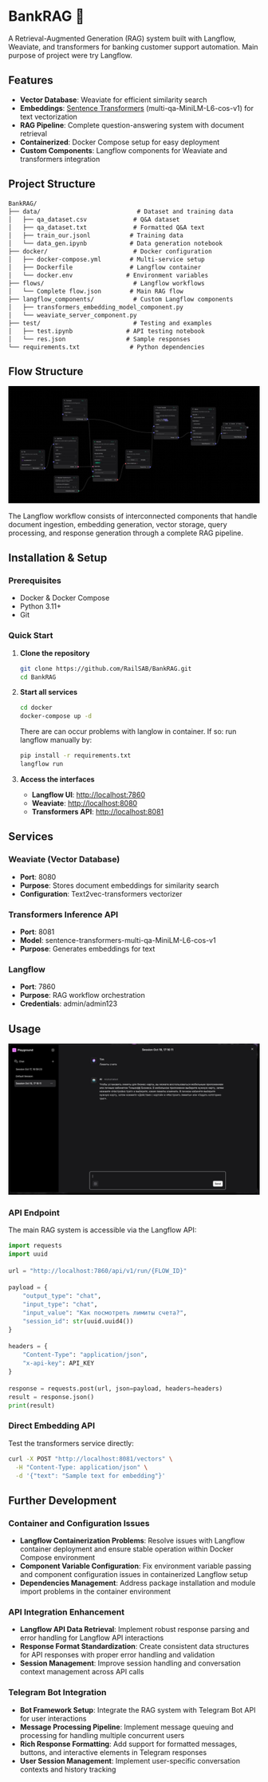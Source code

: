 # BankRAG 🏦

A Retrieval-Augmented Generation (RAG) system built with Langflow, Weaviate, and transformers for banking customer support automation.
Main purpose of project were try Langflow.

## Features

- **Vector Database**: Weaviate for efficient similarity search
- **Embeddings**: [Sentence Transformers](https://github.com/weaviate/t2v-transformers-models) (multi-qa-MiniLM-L6-cos-v1) for text vectorization
- **RAG Pipeline**: Complete question-answering system with document retrieval
- **Containerized**: Docker Compose setup for easy deployment
- **Custom Components**: Langflow components for Weaviate and transformers integration

## Project Structure

```text
BankRAG/
├── data/                           # Dataset and training data
│   ├── qa_dataset.csv             # Q&A dataset
│   ├── qa_dataset.txt             # Formatted Q&A text
│   ├── train_our.jsonl           # Training data
│   └── data_gen.ipynb            # Data generation notebook
├── docker/                        # Docker configuration
│   ├── docker-compose.yml        # Multi-service setup
│   ├── Dockerfile                # Langflow container
│   └── docker.env               # Environment variables
├── flows/                         # Langflow workflows
│   └── Complete flow.json        # Main RAG flow
├── langflow_components/           # Custom Langflow components
│   ├── transformers_embedding_model_component.py
│   └── weaviate_server_component.py
├── test/                          # Testing and examples
│   ├── test.ipynb               # API testing notebook
│   └── res.json                 # Sample responses
└── requirements.txt              # Python dependencies
```

## Flow Structure

![Flow Structure](pics/flow_structure.jpg)

The Langflow workflow consists of interconnected components that handle document ingestion, embedding generation, vector storage, query processing, and response generation through a complete RAG pipeline.

## Installation & Setup

### Prerequisites

- Docker & Docker Compose
- Python 3.11+
- Git

### Quick Start

1. **Clone the repository**

   ```bash
   git clone https://github.com/RailSAB/BankRAG.git
   cd BankRAG
   ```

2. **Start all services**

   ```bash
   cd docker
   docker-compose up -d
   ```
  
   There are can occur problems with langlow in container. If so: run langflow manually by:

   ```bash
   pip install -r requirements.txt
   langflow run
   ```

3. **Access the interfaces**

   - **Langflow UI**: <http://localhost:7860>
   - **Weaviate**: <http://localhost:8080>
   - **Transformers API**: <http://localhost:8081>

## Services

### Weaviate (Vector Database)

- **Port**: 8080
- **Purpose**: Stores document embeddings for similarity search
- **Configuration**: Text2vec-transformers vectorizer

### Transformers Inference API

- **Port**: 8081
- **Model**: sentence-transformers-multi-qa-MiniLM-L6-cos-v1
- **Purpose**: Generates embeddings for text

### Langflow

- **Port**: 7860
- **Purpose**: RAG workflow orchestration
- **Credentials**: admin/admin123

## Usage

![Usage Example](pics/usage_example_in_playground.jpg)

### API Endpoint

The main RAG system is accessible via the Langflow API:

```python
import requests
import uuid

url = "http://localhost:7860/api/v1/run/{FLOW_ID}"

payload = {
    "output_type": "chat",
    "input_type": "chat",
    "input_value": "Как посмотреть лимиты счета?",
    "session_id": str(uuid.uuid4())
}

headers = {
    "Content-Type": "application/json",
    "x-api-key": API_KEY
}

response = requests.post(url, json=payload, headers=headers)
result = response.json()
print(result)
```

### Direct Embedding API

Test the transformers service directly:

```bash
curl -X POST "http://localhost:8081/vectors" \
  -H "Content-Type: application/json" \
  -d '{"text": "Sample text for embedding"}'
```

## Further Development

### Container and Configuration Issues

- **Langflow Containerization Problems**: Resolve issues with Langflow container deployment and ensure stable operation within Docker Compose environment
- **Component Variable Configuration**: Fix environment variable passing and component configuration issues in containerized Langflow setup
- **Dependencies Management**: Address package installation and module import problems in the container environment

### API Integration Enhancement

- **Langflow API Data Retrieval**: Implement robust response parsing and error handling for Langflow API interactions
- **Response Format Standardization**: Create consistent data structures for API responses with proper error handling and validation
- **Session Management**: Improve session handling and conversation context management across API calls

### Telegram Bot Integration

- **Bot Framework Setup**: Integrate the RAG system with Telegram Bot API for user interactions
- **Message Processing Pipeline**: Implement message queuing and processing for handling multiple concurrent users
- **Rich Response Formatting**: Add support for formatted messages, buttons, and interactive elements in Telegram responses
- **User Session Management**: Implement user-specific conversation contexts and history tracking

